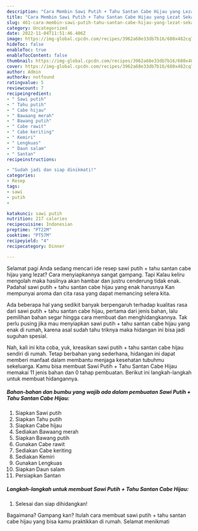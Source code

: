 ```yaml
---
description: "Cara Membin Sawi Putih + Tahu Santan Cabe Hijau yang Lezat Sekali}"
title: "Cara Membin Sawi Putih + Tahu Santan Cabe Hijau yang Lezat Sekali}"
slug: 461-cara-membin-sawi-putih-tahu-santan-cabe-hijau-yang-lezat-sekali
category: Uncategorized
date: 2022-11-04T11:51:46.406Z
image: https://img-global.cpcdn.com/recipes/3962a68e33db7b16/680x482cq70/sawi-putih-tahu-santan-cabe-hijau-foto-resep-utama.jpg
hideToc: false
enableToc: true
enableTocContent: false
thumbnail: https://img-global.cpcdn.com/recipes/3962a68e33db7b16/680x482cq70/sawi-putih-tahu-santan-cabe-hijau-foto-resep-utama.jpg
cover: https://img-global.cpcdn.com/recipes/3962a68e33db7b16/680x482cq70/sawi-putih-tahu-santan-cabe-hijau-foto-resep-utama.jpg
author: Admin
authorAv: notfound
ratingvalue: 5
reviewcount: 7
recipeingredient:
- " Sawi putih"
- " Tahu putih"
- " Cabe hijau"
- " Bawaang merah"
- " Bawang putih"
- " Cabe rawit"
- " Cabe keriting"
- " Kemiri"
- " Lengkuas"
- " Daun salam"
- " Santan"
recipeinstructions:

- "Sudah jadi dan siap dinikmati!"
categories:
- Resep
tags:
- sawi
- putih
- 

katakunci: sawi putih  
nutrition: 217 calories
recipecuisine: Indonesian
preptime: "PT22M"
cooktime: "PT57M"
recipeyield: "4"
recipecategory: Dinner

---
```



Selamat pagi Anda sedang mencari ide resep sawi putih + tahu santan cabe hijau yang lezat? Cara menyiapkannya sangat gampang. Tapi Kalau keliru mengolah maka hasilnya akan hambar dan justru cenderung tidak enak. Padahal sawi putih + tahu santan cabe hijau yang enak harusnya Kan mempunyai aroma dan cita rasa yang dapat memancing selera kita.




Ada beberapa hal yang sedikit banyak berpengaruh terhadap kualitas rasa dari sawi putih + tahu santan cabe hijau, pertama dari jenis bahan, lalu pemilihan bahan segar hingga cara membuat dan menghidangkannya. Tak perlu pusing jika mau menyiapkan sawi putih + tahu santan cabe hijau yang enak di rumah, karena asal sudah tahu triknya maka hidangan ini bisa jadi suguhan spesial.


Nah, kali ini kita coba, yuk, kreasikan sawi putih + tahu santan cabe hijau sendiri di rumah. Tetap berbahan yang sederhana, hidangan ini dapat memberi manfaat dalam membantu menjaga kesehatan tubuhmu sekeluarga. Kamu bisa membuat Sawi Putih + Tahu Santan Cabe Hijau memakai 11 jenis bahan dan 0 tahap pembuatan. Berikut ini langkah-langkah untuk membuat hidangannya.

<!--inarticleads1-->

##### Bahan-bahan dan bumbu yang wajib ada dalam pembuatan Sawi Putih + Tahu Santan Cabe Hijau:

1. Siapkan  Sawi putih
1. Siapkan  Tahu putih
1. Siapkan  Cabe hijau
1. Sediakan  Bawaang merah
1. Siapkan  Bawang putih
1. Gunakan  Cabe rawit
1. Sediakan  Cabe keriting
1. Sediakan  Kemiri
1. Gunakan  Lengkuas
1. Siapkan  Daun salam
1. Persiapkan  Santan




<!--inarticleads2-->

##### Langkah-langkah untuk membuat Sawi Putih + Tahu Santan Cabe Hijau:


1. Selesai dan siap dihidangkan!



Bagaimana? Gampang kan? Itulah cara membuat sawi putih + tahu santan cabe hijau yang bisa kamu praktikkan di rumah. Selamat menikmati
